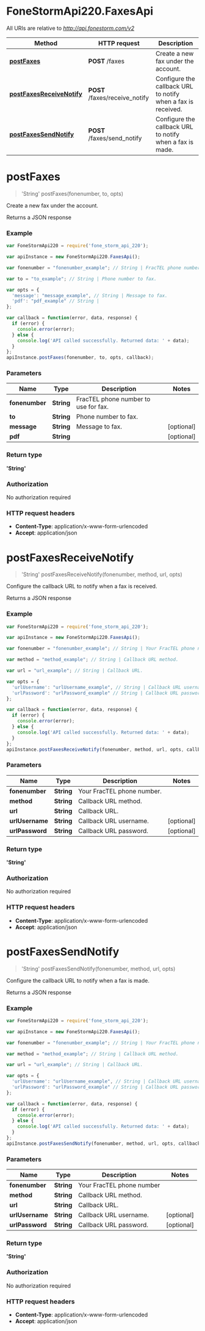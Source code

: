 # FoneStormApi220.FaxesApi

All URIs are relative to *http://api.fonestorm.com/v2*

Method | HTTP request | Description
------------- | ------------- | -------------
[**postFaxes**](FaxesApi.md#postFaxes) | **POST** /faxes | Create a new fax under the account.
[**postFaxesReceiveNotify**](FaxesApi.md#postFaxesReceiveNotify) | **POST** /faxes/receive_notify | Configure the callback URL to notify when a fax is received.
[**postFaxesSendNotify**](FaxesApi.md#postFaxesSendNotify) | **POST** /faxes/send_notify | Configure the callback URL to notify when a fax is made.


<a name="postFaxes"></a>
# **postFaxes**
> &#39;String&#39; postFaxes(fonenumber, to, opts)

Create a new fax under the account.

Returns a JSON response

### Example
```javascript
var FoneStormApi220 = require('fone_storm_api_220');

var apiInstance = new FoneStormApi220.FaxesApi();

var fonenumber = "fonenumber_example"; // String | FracTEL phone number to use for fax.

var to = "to_example"; // String | Phone number to fax.

var opts = { 
  'message': "message_example", // String | Message to fax.
  'pdf': "pdf_example" // String | 
};

var callback = function(error, data, response) {
  if (error) {
    console.error(error);
  } else {
    console.log('API called successfully. Returned data: ' + data);
  }
};
apiInstance.postFaxes(fonenumber, to, opts, callback);
```

### Parameters

Name | Type | Description  | Notes
------------- | ------------- | ------------- | -------------
 **fonenumber** | **String**| FracTEL phone number to use for fax. | 
 **to** | **String**| Phone number to fax. | 
 **message** | **String**| Message to fax. | [optional] 
 **pdf** | **String**|  | [optional] 

### Return type

**&#39;String&#39;**

### Authorization

No authorization required

### HTTP request headers

 - **Content-Type**: application/x-www-form-urlencoded
 - **Accept**: application/json

<a name="postFaxesReceiveNotify"></a>
# **postFaxesReceiveNotify**
> &#39;String&#39; postFaxesReceiveNotify(fonenumber, method, url, opts)

Configure the callback URL to notify when a fax is received.

Returns a JSON response

### Example
```javascript
var FoneStormApi220 = require('fone_storm_api_220');

var apiInstance = new FoneStormApi220.FaxesApi();

var fonenumber = "fonenumber_example"; // String | Your FracTEL phone number.

var method = "method_example"; // String | Callback URL method.

var url = "url_example"; // String | Callback URL.

var opts = { 
  'urlUsername': "urlUsername_example", // String | Callback URL username.
  'urlPassword': "urlPassword_example" // String | Callback URL password.
};

var callback = function(error, data, response) {
  if (error) {
    console.error(error);
  } else {
    console.log('API called successfully. Returned data: ' + data);
  }
};
apiInstance.postFaxesReceiveNotify(fonenumber, method, url, opts, callback);
```

### Parameters

Name | Type | Description  | Notes
------------- | ------------- | ------------- | -------------
 **fonenumber** | **String**| Your FracTEL phone number. | 
 **method** | **String**| Callback URL method. | 
 **url** | **String**| Callback URL. | 
 **urlUsername** | **String**| Callback URL username. | [optional] 
 **urlPassword** | **String**| Callback URL password. | [optional] 

### Return type

**&#39;String&#39;**

### Authorization

No authorization required

### HTTP request headers

 - **Content-Type**: application/x-www-form-urlencoded
 - **Accept**: application/json

<a name="postFaxesSendNotify"></a>
# **postFaxesSendNotify**
> &#39;String&#39; postFaxesSendNotify(fonenumber, method, url, opts)

Configure the callback URL to notify when a fax is made.

Returns a JSON response

### Example
```javascript
var FoneStormApi220 = require('fone_storm_api_220');

var apiInstance = new FoneStormApi220.FaxesApi();

var fonenumber = "fonenumber_example"; // String | Your FracTEL phone number

var method = "method_example"; // String | Callback URL method.

var url = "url_example"; // String | Callback URL.

var opts = { 
  'urlUsername': "urlUsername_example", // String | Callback URL username.
  'urlPassword': "urlPassword_example" // String | Callback URL password.
};

var callback = function(error, data, response) {
  if (error) {
    console.error(error);
  } else {
    console.log('API called successfully. Returned data: ' + data);
  }
};
apiInstance.postFaxesSendNotify(fonenumber, method, url, opts, callback);
```

### Parameters

Name | Type | Description  | Notes
------------- | ------------- | ------------- | -------------
 **fonenumber** | **String**| Your FracTEL phone number | 
 **method** | **String**| Callback URL method. | 
 **url** | **String**| Callback URL. | 
 **urlUsername** | **String**| Callback URL username. | [optional] 
 **urlPassword** | **String**| Callback URL password. | [optional] 

### Return type

**&#39;String&#39;**

### Authorization

No authorization required

### HTTP request headers

 - **Content-Type**: application/x-www-form-urlencoded
 - **Accept**: application/json

